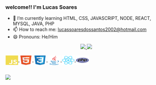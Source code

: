 ### welcome!! I'm Lucas Soares


- 🌱 I’m currently learning HTML, CSS, JAVASCRIPT, NODE, REACT, MYSQL, JAVA, PHP
- 📫 How to reach me: lucassoaresdossantos2002@hotmail.com
- 😄 Pronouns: He/Him

<div align="center">
  <a href="https://github.com/caslulucas">
  <img height="180em" src="https://github-readme-stats.vercel.app/api?username=caslulucas&show_icons=true&theme=dark&include_all_commits=true&count_private=true"/>
  <img height="180em" src="https://github-readme-stats.vercel.app/api/top-langs/?username=caslulucas&layout=compact&langs_count=7&theme=dark"/>
</div>

<div style="display: inline_block"><br>
  <img align="center" alt="Lucas-Js" height="30" width="40" src="https://raw.githubusercontent.com/devicons/devicon/master/icons/javascript/javascript-plain.svg">
  <img align="center" alt="Lucas-HTML" height="30" width="40" src="https://raw.githubusercontent.com/devicons/devicon/master/icons/html5/html5-original.svg">
  <img align="center" alt="Lucas-CSS" height="30" width="40" src="https://raw.githubusercontent.com/devicons/devicon/master/icons/css3/css3-original.svg">
   <img align="center" alt="Lucas-CSS" height="30" width="40" src="https://raw.githubusercontent.com/devicons/devicon/master/icons/java/java-original.svg">
   <img align="center" alt="Lucas-CSS" height="30" width="40" src="https://raw.githubusercontent.com/devicons/devicon/master/icons/react/react-original.svg">
     <img align="center" alt="Lucas-CSS" height="30" width="40" src="https://raw.githubusercontent.com/devicons/devicon/master/icons/php/php-original.svg">


  
</div>

  ##
  
  <div>
  <a href="https://www.linkedin.com/in/lucas-soares-4a6257224/" target="_blank"><img src="https://img.shields.io/badge/-LinkedIn-%230077B5?style=for-the-badge&logo=linkedin&logoColor=white" target="_blank"></a> 
 
 
</div>
